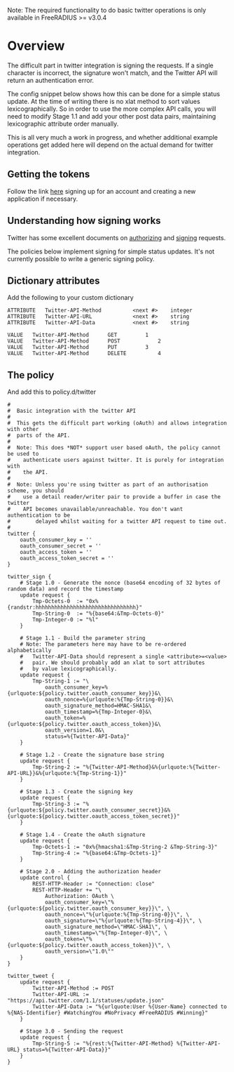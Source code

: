 Note: The required functionality to do basic twitter operations is only available in FreeRADIUS >= v3.0.4

# Overview
The difficult part in twitter integration is signing the requests. If a single character
is incorrect, the signature won't match, and the Twitter API will return an authentication
error.

The config snippet below shows how this can be done for a simple status update. At the time
of writing there is no xlat method to sort values lexicographically. So in order to use
the more complex API calls, you will need to modify Stage 1.1 and add your other post data
pairs, maintaining lexicographic attribute order manually.

This is all very much a work in progress, and whether additional example operations get added here will
depend on the actual demand for twitter integration.

## Getting the tokens
Follow the link [here](https://dev.twitter.com/docs/auth/tokens-devtwittercom) signing up 
for an account and creating a new application if necessary.

## Understanding how signing works
Twitter has some excellent documents on [authorizing](https://dev.twitter.com/docs/auth/authorizing-request) and [signing](https://dev.twitter.com/docs/auth/creating-signature) requests.

The policies below implement signing for simple status updates. It's not currently possible to write a generic signing policy.

## Dictionary attributes

Add the following to your custom dictionary 
```text
ATTRIBUTE	Twitter-API-Method			<next #>	integer
ATTRIBUTE	Twitter-API-URL				<next #>	string
ATTRIBUTE	Twitter-API-Data			<next #>	string
 
VALUE	Twitter-API-Method		GET			1
VALUE	Twitter-API-Method		POST			2
VALUE	Twitter-API-Method		PUT			3
VALUE	Twitter-API-Method		DELETE			4
```

## The policy
And add this to policy.d/twitter
```text
#
#  Basic integration with the twitter API
#
#  This gets the difficult part working (oAuth) and allows integration with other
#  parts of the API.
#
#  Note: This does *NOT* support user based oAuth, the policy cannot be used to
#	 authenticate users against twitter. It is purely for integration with
#	 the API.
#
#  Note: Unless you're using twitter as part of an authorisation scheme, you should
#	 use a detail reader/writer pair to provide a buffer in case the twitter
#	 API becomes unavailable/unreachable. You don't want authentication to be
#        delayed whilst waiting for a twitter API request to time out.
#
twitter {
	oauth_consumer_key = ''
	oauth_consumer_secret = ''
	oauth_access_token = ''
	oauth_access_token_secret = ''
}

twitter_sign {
	# Stage 1.0 - Generate the nonce (base64 encoding of 32 bytes of random data) and record the timestamp
	update request {
		Tmp-Octets-0  := "0x%{randstr:hhhhhhhhhhhhhhhhhhhhhhhhhhhhhhhh}"
		Tmp-String-0  := "%{base64:&Tmp-Octets-0}"
		Tmp-Integer-0 := "%l"
	}

	# Stage 1.1 - Build the parameter string
	# Note: The parameters here may have to be re-ordered alphabetically
	#	Twitter-API-Data should represent a single <attribute>=<value>
	#	pair. We should probably add an xlat to sort attributes
	#	by value lexicographically.
	update request {
		Tmp-String-1 := "\
			oauth_consumer_key=%{urlquote:${policy.twitter.oauth_consumer_key}}&\
			oauth_nonce=%{urlquote:%{Tmp-String-0}}&\
			oauth_signature_method=HMAC-SHA1&\
			oauth_timestamp=%{Tmp-Integer-0}&\
			oauth_token=%{urlquote:${policy.twitter.oauth_access_token}}&\
			oauth_version=1.0&\
			status=%{Twitter-API-Data}"
	}

	# Stage 1.2 - Create the signature base string
	update request {
		Tmp-String-2 := "%{Twitter-API-Method}&%{urlquote:%{Twitter-API-URL}}&%{urlquote:%{Tmp-String-1}}"
	}

	# Stage 1.3 - Create the signing key
	update request {
		Tmp-String-3 := "%{urlquote:${policy.twitter.oauth_consumer_secret}}&%{urlquote:${policy.twitter.oauth_access_token_secret}}"
	}

	# Stage 1.4 - Create the oAuth signature
	update request {
		Tmp-Octets-1 := "0x%{hmacsha1:&Tmp-String-2 &Tmp-String-3}"
		Tmp-String-4 := "%{base64:&Tmp-Octets-1}"
	}

	# Stage 2.0 - Adding the authorization header
	update control {
		REST-HTTP-Header := "Connection: close"
		REST-HTTP-Header += "\
			Authorization: OAuth \
			oauth_consumer_key=\"%{urlquote:${policy.twitter.oauth_consumer_key}}\", \
			oauth_nonce=\"%{urlquote:%{Tmp-String-0}}\", \
			oauth_signature=\"%{urlquote:%{Tmp-String-4}}\", \
			oauth_signature_method=\"HMAC-SHA1\", \
			oauth_timestamp=\"%{Tmp-Integer-0}\", \
			oauth_token=\"%{urlquote:${policy.twitter.oauth_access_token}}\", \
			oauth_version=\"1.0\""
	}
}

twitter_tweet {
	update request {
		Twitter-API-Method := POST
		Twitter-API-URL := "https://api.twitter.com/1.1/statuses/update.json"
		Twitter-API-Data := "%{urlquote:User %{User-Name} connected to %{NAS-Identifier} #WatchingYou #NoPrivacy #FreeRADIUS #Winning}"
	}

	# Stage 3.0 - Sending the request
	update request {
		Tmp-String-5 := "%{rest:%{Twitter-API-Method} %{Twitter-API-URL} status=%{Twitter-API-Data}}"
	}
}
```